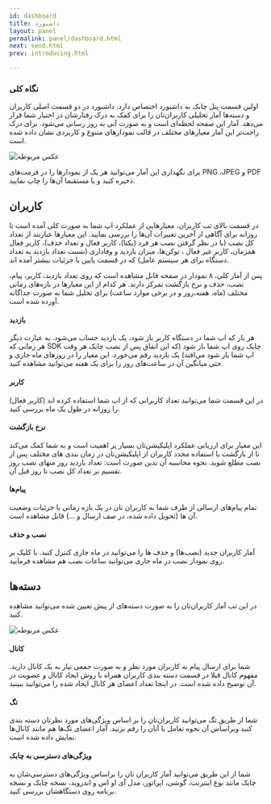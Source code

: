 ```yaml
---
id: dashboard
title: داشبورد
layout: panel
permalink: panel/dashboard.html
next: send.html
prev: introducing.html

---
```


### نگاه کلی

اولین قسمت پنل چابک به داشبورد اختصاص دارد. داشبورد در دو قسمت اصلی کاربران و دسته‌ها آمار تحلیلی کاربران‌تان را برای کمک به درک رفتارشان در اختیار شما قرار می‌دهد. آمار این صفحه لحظه‌ای است و به صورت آنی به روز رسانی می‌شود. برای درک راحت‌تر این آمار معیار‌های مختلف در قالب نمودار‌های متنوع و کاربردی نشان داده شده است.

![عکس مربوطه](http://uupload.ir/files/uw1b_dashboarddl.png)

 برای نگهداری این آمار می‌توانید هر یک از نمودار‌ها را در فرمت‌های PNG ،JPEG و PDF ذخیره کنید و یا مستقیما آن‌ها را چاپ نمایید. 

## کاربران

در قسمت بالای تب کاربران، معیارهایی از عملکرد اپ شما به صورت کلی آمده است تا روزانه برای آگاهی از آخرین تغییرات آن‌ها را بررسی نمایید. این معیارها عبارتند از تعداد کل نصب (با در نظر گرفتن نصب هر فرد (یکتا)، کاربر فعال و تعداد حذف)، کاربر فعال همزمان، کاربر غیر فعال ، توکن‌ها، میزان بازدید و وفاداری (نسبت تعداد بازدید به تعداد دستگاه برای هر سیستم عامل) که در قسمت پایین با جزئیات بیشتر آمده اند.

پس از آمار کلی، ۸ نمودار در صفحه قابل مشاهده است که روی تعداد بازدید، کاربر، پیام، نصب، حذف و نرخ بازگشت تمرکز دارند. هر کدام از این معیارها در بازه‌های زمانی مختلف (ماه، هفته،روز و در برخی موارد ساعت) برای تحلیل شما به صورت جداگانه آورده شده است.

#### بازدید

هر بار که اپ شما در دستگاه کاربر باز شود، یک بازدید حساب می‌شود. به عبارت دیگر هر زمانی که SDK چابک روی اپ شما باز شود (که این اتفاق پس از نصب چابک هر وقت اپ شما باز شود می‌افتد) یک بازدید رقم می‌خورد. این معیار را در روزهای ماه جاری و حتی میانگین آن در ساعت‌های روز را  برای یک هفته می‌‌توانید مشاهده کنید.

#### کاربر

در این قسمت شما می‌توانید تعداد کاربرانی که از اپ شما استفاده کرده اند (کاربر فعال) را روزانه در طول یک ماه بررسی کنید.


#### نرخ بازگشت

این معیار برای ارزیابی عملکرد اپلیکیشن‌تان بسیار پر اهمیت است و به شما کمک می‌کند تا از بازگشت یا استفاده مجدد کاربران از اپلیکیشن‌تان در زمان بندی های مختلف پس از نصب مطلع شوید. نحوه محاسبه آن بدین صورت است: تعداد بازدید روز منهای نصب روز تقسیم بر تعداد کل نصب تا روز قبل آن.

#### پیام‌ها

تمام پیام‌های ارسالی از طرف شما به کاربران تان در یک بازه زمانی با جزئیات وضعیت آن ها‌ (تحویل داده شده، در صف ارسال و …) قابل مشاهده است.

#### نصب و حذف

آمار کاربران جدید (نصب‌ها) و حذف ها را می‌توانید در ماه جاری کنترل کنید. با کلیک بر روی نمودار نصب در ماه جاری می‌توانید ساعات نصب هم مشاهده فرمایید. 

## دسته‌ها

در این تب آمار کاربران‌تان را به صورت دسته‌های از پیش تعیین شده می‌توانید مشاهده کنید. 

![عکس مربوطه](http://uupload.ir/files/p8z7_segment.png)


#### کانال

شما برای ارسال پیام به کاربران مورد نظر و به صورت جمعی نیاز به یک کانال دارید. مفهوم کانال قبلا در قسمت دسته بندی کاربران همراه با روش ایجاد کانال و عضویت در آن توضیح داده شده است. در اینجا تعداد اعضای هر کانال ایجاد شده را می‌توانید ببینید.

#### تگ

شما از طریق تگ می‌توانید کاربران‌تان را بر اساس ویژگی‌های مورد نظرتان دسته بندی کنید وبراساس آن نحوه تعامل با آنان را رقم بزنید. آمار اعضای تگ‌ها هم مانند کانال‌ها نمایش داده شده است.

#### ویژگی‌های دسترسی به چابک

شما از این طریق می‌توانید آمار کاربران تان را براساس ویژگی‌های دسترسی‌شان به چابک مانند نوع اینترنت، گوشی، اپراتور، مدل آی او اس و اندروید، نسخه چابک و نسخه برنامه روی دستگاهشان بررسی کنید.  
